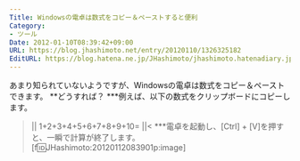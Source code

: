 ```yaml
---
Title: Windowsの電卓は数式をコピー＆ペーストすると便利
Category:
- ツール
Date: 2012-01-10T08:39:42+09:00
URL: https://blog.jhashimoto.net/entry/20120110/1326325182
EditURL: https://blog.hatena.ne.jp/JHashimoto/jhashimoto.hatenadiary.jp/atom/entry/12921228815717256881
---
```


あまり知られていないようですが、Windowsの電卓は数式をコピー＆ペーストできます。
**どうすれば？
***例えば、以下の数式をクリップボードにコピーします。
>||
1+2+3+4+5+6+7+8+9+10=
||<
***電卓を起動し、[Ctrl] + [V]を押すと、一瞬で計算が終了します。
[f:id:JHashimoto:20120112083901p:image]
